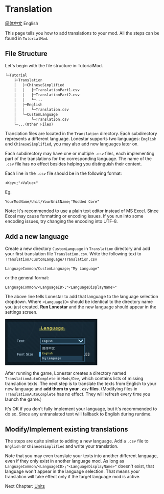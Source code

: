 # Translation

[简体中文](Translation.md) English

This page tells you how to add translations to your mod. All the steps can be found in `TutorialMod`.

## File Structure

Let's begin with the file structure in TutorialMod.

```
└─Tutorial
    ├─Translation    
    │   ├─ChineseSimplified
    │   │   ├─TranslationPart1.csv
    │   │   ├─TranslationPart2.csv
    │   │   └─...
    │   ├─English
    │   │   └─Translation.csv  
    │   └─CustomLanguage
    │       └─Translation.csv
    └─...(Other Files)
```          
Translation files are located in the `Translation` directory. Each subdirectory represents a different language. Lonestar supports two languages: `English` and `ChineseSimplified`, you may also add new languages later on. 

Each subdirectory may have one or multiple `.csv` files, each implementing part of the translations for the corresponding language. The name of the `.csv` file has no effect besides helping you distinguish their content.

Each line in the `.csv` file should be in the following format:
```
<Key>;"<Value>"
```
Eg. 
```
YourModName/Unit/YourUnitName;"Modded Core"
```

Note: It's recommended to use a plain text editor instead of MS Excel. Since Excel may cause formatting or encoding issues. If you run into some encoding issues, try changing the encoding into UTF-8.

## Add a new language

Create a new directory `CustomLanguage` in `Translation` directory and add your first translation file `Translation.csv`. Write the following text to `Translation/CustomLanguage/Translation.csv`

```
LanguageCommon/CustomLanguage;"My Language"
```

or the general format:

```
LanguageCommon/<LanguageID>;"<LanguageDisplayName>"
```

The above line tells Lonestar to add that language to the language selection dropdown. Where `<LanguageID>` should be identical to the directory name you just created. **Run Lonestar** and the new language should appear in the settings screen.

![Translation1](../images/Translation1.png)

After running the game, Lonestar creates a directory named `TranslationAutoComplete` in `Mods/Dev`, which contains lists of missing translation texts. The next step is to translate the texts from English to your new language and **add them to your `.csv` files**. (Modifying files in `TranslationAutoComplete` has no effect. They will refresh every time you launch the game.) 

It's OK if you don't fully implement your language, but it's recommended to do so. Since any untranslated text will fallback to English during runtime. 

## Modify/Implement existing translations

The steps are quite similar to adding a new language. Add a `.csv` file to `English` or `ChineseSimplified` and write your translation. 

Note that you may even translate your texts into another different language, even if they only exist in another language mod. As long as `LanguageCommon/<LanguageID>;"<LanguageDisplayName>"` doesn't exist, that language won't appear in the language selection. That means your translation will take effect only if the target language mod is active.

Next Chapter: [Units](ShipUnit_EN.md)